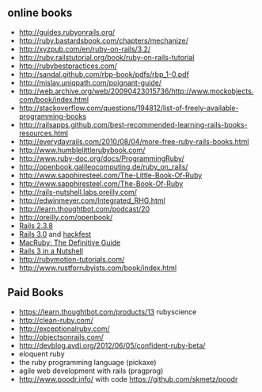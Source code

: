 ## online books
* http://guides.rubyonrails.org/
* http://ruby.bastardsbook.com/chapters/mechanize/
* http://xyzpub.com/en/ruby-on-rails/3.2/
* http://ruby.railstutorial.org/book/ruby-on-rails-tutorial
* http://rubybestpractices.com/
* http://sandal.github.com/rbp-book/pdfs/rbp_1-0.pdf
* http://mislav.uniqpath.com/poignant-guide/
* http://web.archive.org/web/20090423015736/http://www.mockobjects.com/book/index.html
* http://stackoverflow.com/questions/194812/list-of-freely-available-programming-books
* http://railsapps.github.com/best-recommended-learning-rails-books-resources.html
* http://everydayrails.com/2010/08/04/more-free-ruby-rails-books.html
* http://www.humblelittlerubybook.com/
* http://www.ruby-doc.org/docs/ProgrammingRuby/
* http://openbook.galileocomputing.de/ruby_on_rails/
* http://www.sapphiresteel.com/The-Little-Book-Of-Ruby
* http://www.sapphiresteel.com/The-Book-Of-Ruby
* http://rails-nutshell.labs.oreilly.com/
* http://edwinmeyer.com/Integrated_RHG.html
* http://learn.thoughtbot.com/podcast/20
* http://oreilly.com/openbook/
* [Rails 2.3.8](http://guides.rubyonrails.org/v2.3.8/)
* [Rails 3.0](http://guides.rubyonrails.org/) and [hackfest](http://hackfest.rubyonrails.org/)
* [MacRuby: The Definitive Guide](http://ofps.oreilly.com/titles/9781449380373/)
* [Rails 3 in a Nutshell](http://rails-nutshell.labs.oreilly.com/)
* http://rubymotion-tutorials.com/
* http://www.rustforrubyists.com/book/index.html

## Paid Books
* https://learn.thoughtbot.com/products/13 rubyscience
* http://clean-ruby.com/
* http://exceptionalruby.com/
* http://objectsonrails.com/
* http://devblog.avdi.org/2012/06/05/confident-ruby-beta/
* eloquent ruby
* the ruby programming language (pickaxe)
* agile web development with rails (pragprog)
* http://www.poodr.info/ with code https://github.com/skmetz/poodr
